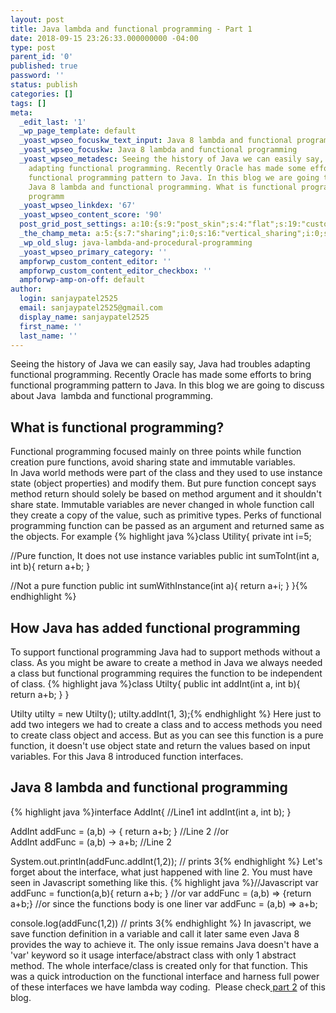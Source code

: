 ```yaml
---
layout: post
title: Java lambda and functional programming - Part 1
date: 2018-09-15 23:26:33.000000000 -04:00
type: post
parent_id: '0'
published: true
password: ''
status: publish
categories: []
tags: []
meta:
  _edit_last: '1'
  _wp_page_template: default
  _yoast_wpseo_focuskw_text_input: Java 8 lambda and functional programming
  _yoast_wpseo_focuskw: Java 8 lambda and functional programming
  _yoast_wpseo_metadesc: Seeing the history of Java we can easily say, Java had troubles
    adapting functional programming. Recently Oracle has made some efforts to bring
    functional programming pattern to Java. In this blog we are going to discuss about
    Java 8 lambda and functional programming. What is functional programming? Functional
    programm
  _yoast_wpseo_linkdex: '67'
  _yoast_wpseo_content_score: '90'
  post_grid_post_settings: a:10:{s:9:"post_skin";s:4:"flat";s:19:"custom_thumb_source";s:92:"https://abyte.stream/wp-content/plugins/post-grid/assets/frontend/css/images/placeholder.png";s:17:"font_awesome_icon";s:0:"";s:23:"font_awesome_icon_color";s:7:"#737272";s:22:"font_awesome_icon_size";s:4:"50px";s:17:"custom_youtube_id";s:0:"";s:15:"custom_vimeo_id";s:0:"";s:21:"custom_dailymotion_id";s:0:"";s:14:"custom_mp3_url";s:0:"";s:20:"custom_soundcloud_id";s:0:"";}
  _the_champ_meta: a:5:{s:7:"sharing";i:0;s:16:"vertical_sharing";i:0;s:7:"counter";i:0;s:16:"vertical_counter";i:0;s:11:"fb_comments";i:0;}
  _wp_old_slug: java-lambda-and-procedural-programming
  _yoast_wpseo_primary_category: ''
  ampforwp_custom_content_editor: ''
  ampforwp_custom_content_editor_checkbox: ''
  ampforwp-amp-on-off: default
author:
  login: sanjaypatel2525
  email: sanjaypatel2525@gmail.com
  display_name: sanjaypatel2525
  first_name: ''
  last_name: ''
---
```

Seeing the history of Java we can easily say, Java had troubles adapting functional programming. Recently Oracle has made some efforts to bring functional programming pattern to Java. In this blog we are going to discuss about Java  lambda and functional programming.
## What is functional programming?
Functional programming focused mainly on three points while function creation pure functions, avoid sharing state and immutable variables.<br />
In Java world methods were part of the class and they used to use instance state (object properties) and modify them. But pure function concept says method return should solely be based on method argument and it shouldn't share state. Immutable variables are never changed in whole function call they create a copy of the value, such as primitive types. Perks of functional programming function can be passed as an argument and returned same as the objects.
For example
{% highlight java %}class Utility{
   private int i=5;

   //Pure function, It does not use instance variables
   public int sumToInt(int a, int b){
       return a+b;
   }

   //Not a pure function
   public int sumWithInstance(int a){
       return a+i;
   }
}{% endhighlight %}
## How Java has added functional programming
To support functional programming Java had to support methods without a class. As you might be aware to create a method in Java we always needed a class but functional programming requires the function to be independent of class.
{% highlight java %}class Utilty{
    public int addInt(int a, int b){
        return a+b;
    }
}

Utilty utilty = new Utilty();
utilty.addInt(1, 3);{% endhighlight %}
Here just to add two integers we had to create a class and to access methods you need to create class object and access. But as you can see this function is a pure function, it doesn't use object state and return the values based on input variables. For this Java 8 introduced function interfaces.
## Java 8 lambda and functional programming
{% highlight java %}interface AddInt{  //Line1
    int addInt(int a, int b);
}

AddInt addFunc = (a,b) -> { return a+b; } //Line 2
//or
AddInt addFunc = (a,b) -> a+b; //Line 2

System.out.println(addFunc.addInt(1,2)); // prints 3{% endhighlight %}
Let's forget about the interface, what just happened with line 2. You must have seen in Javascript something like this.
{% highlight java %}//Javascript
var addFunc = function(a,b){
    return a+b;
}
//or
var addFunc = (a,b) => {return a+b;}
//or since the functions body is one liner
var addFunc = (a,b) => a+b;

console.log(addFunc(1,2)) // prints 3{% endhighlight %}
In javascript, we save function definition in a variable and call it later same even Java 8 provides the way to achieve it. The only issue remains Java doesn't have a 'var' keyword so it usage interface/abstract class with only 1 abstract method. The whole interface/class is created only for that function.
This was a quick introduction on the functional interface and harness full power of these interfaces we have lambda way coding.  Please check<a href="https://abyte.stream/2018/09/15/java-lambda-functional-programming-part-2/"> part 2</a> of this blog.
